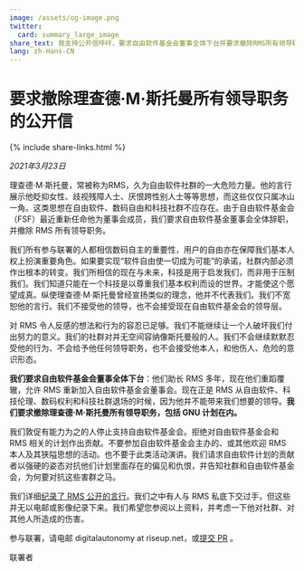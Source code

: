 ```yaml
---
image: /assets/og-image.png
twitter:
  card: summary_large_image
share_text: 我支持公开信呼吁，要求自由软件基金会董事全体下台并要求撤除RMS所有领导职务。
lang: zh-Hans-CN
---
```


# 要求撤除理查德·M·斯托曼所有领导职务的公开信

{% include share-links.html %}

*2021年3月23日*

理查德·M·斯托曼，常被称为RMS，久为自由软件社群的一大危险力量。他的言行展示他眨抑女性、歧视残障人士、厌恨跨性别人士等等思想，而这些仅仅只属冰山一角。这类思想在自由软件、数码自由和科技社群不应存在。由于自由软件基金会（FSF）最近重新任命他为董事会成员，我们要求自由软件基金董事会全体辞职，并撤除 RMS 所有领导职务。

我们所有参与联署的人都相信数码自主的重要性，用户的自由亦在保障我们基本人权上扮演重要角色。如果要实现“软件自由使一切成为可能”的承诺，社群内部必须作出根本的转变。我们所相信的现在与未来，科技是用于启发我们，而非用于压制我们。我们知道只能在一个科技是以尊重我们基本权利而设的世界，才能使这个愿望成真。纵使理查德·M·斯托曼曾经宣扬类似的理念，他并不代表我们。我们不宽恕他的言行。我们不接受他的领导，也不会接受现在自由软件基金会的领导层。

对 RMS 令人反感的想法和行为的容忍已足够。我们不能继续让一个人破坏我们付出努力的意义。我们的社群对并无空间容纳像斯托曼般的人。我们不会继续默默忍受他的行为、不会给予他任何领导职务，也不会接受他本人，和他伤人、危险的意识形态。

**我们要求自由软件基金会董事全体下台**：他们助长 RMS 多年，现在他们重蹈覆辙，允许 RMS 重新加入自由软件基金会董事会。现在正是 RMS 从自由软件、科技伦理、数码权利和科技社群退场的时候，因为他并不能带来我们想要的领导。**我们要求撤除理查德·M·斯托曼所有领导职务，包括 GNU 计划在内。**

我们敦促有能力为之的人停止支持自由软件基金会。拒绝对自由软件基金会和 RMS 相关的计划作出贡献。不要参加自由软件基金会主办的、或其他欢迎 RMS 本人及其狭隘思想的活动。也不要于此类活动演讲。我们请求自由软件计划的贡献者以强硬的姿态对抗他们计划里面存在的偏见和仇恨，并告知社群和自由软件基金会，为何要对抗这些害群之马。

我们详细[纪录了 RMS 公开的言行](https://rms-open-letter.github.io/appendix.zh)。我们之中有人与 RMS 私底下交过手，但这些并无以电邮或影像纪录下来。我们希望您参阅以上资料，并考虑一下他对社群、对其他人所造成的伤害。

参与联署，请电邮 digitalautonomy at riseup.net，或[提交 PR](https://github.com/rms-open-letter/rms-open-letter.github.io/pulls) 。

联署者

